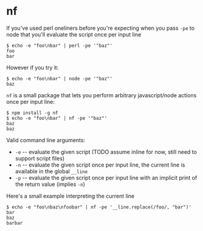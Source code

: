 # nf

If you've used perl oneliners before you're expecting when you pass `-pe` to
node that you'll evaluate the script once per input line


```
$ echo -e "foo\nbar" | perl -pe '"baz"'
foo
bar
```

However if you try it:

```
$ echo -e "foo\nbar" | node -pe '"baz"'
baz
```

`nf` is a small package that lets you perform arbitrary javascript/node actions
once per input line:

```
$ npm install -g nf
$ echo -e "foo\nbar" | nf -pe '"baz"'
baz
baz
```

Valid command line arguments:

 * `-e` -- evaluate the given script (TODO assume inline for now, still need to
support script files)
 * `-n` -- evaluate the given script once per input line, the current line is
available in the global `__line`
 * `-p` -- evaluate the given script once per input line with an implicit print
of the return value (implies `-n`)

Here's a small example interpreting the current line

```
$ echo -e "foo\nbaz\nfoobar" | nf -pe '__line.replace(/foo/, "bar")'
bar
baz
barbar
```
